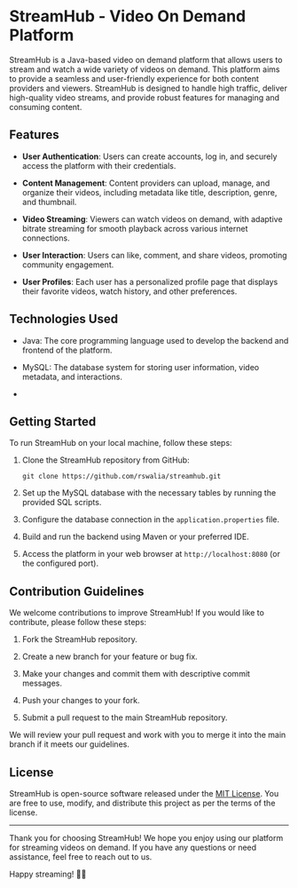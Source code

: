 # StreamHub - Video On Demand Platform

StreamHub is a Java-based video on demand platform that allows users to stream and watch a wide variety of videos on demand. This platform aims to provide a seamless and user-friendly experience for both content providers and viewers. StreamHub is designed to handle high traffic, deliver high-quality video streams, and provide robust features for managing and consuming content.

## Features

- **User Authentication**: Users can create accounts, log in, and securely access the platform with their credentials.

- **Content Management**: Content providers can upload, manage, and organize their videos, including metadata like title, description, genre, and thumbnail.

- **Video Streaming**: Viewers can watch videos on demand, with adaptive bitrate streaming for smooth playback across various internet connections.

- **User Interaction**: Users can like, comment, and share videos, promoting community engagement.

- **User Profiles**: Each user has a personalized profile page that displays their favorite videos, watch history, and other preferences.

## Technologies Used

- Java: The core programming language used to develop the backend and frontend of the platform.

- MySQL: The database system for storing user information, video metadata, and interactions.
- 
## Getting Started

To run StreamHub on your local machine, follow these steps:

1. Clone the StreamHub repository from GitHub:

   ```
   git clone https://github.com/rswalia/streamhub.git
   ```

2. Set up the MySQL database with the necessary tables by running the provided SQL scripts.

3. Configure the database connection in the `application.properties` file.

4. Build and run the backend using Maven or your preferred IDE.

5. Access the platform in your web browser at `http://localhost:8080` (or the configured port).

## Contribution Guidelines

We welcome contributions to improve StreamHub! If you would like to contribute, please follow these steps:

1. Fork the StreamHub repository.

2. Create a new branch for your feature or bug fix.

3. Make your changes and commit them with descriptive commit messages.

4. Push your changes to your fork.

5. Submit a pull request to the main StreamHub repository.

We will review your pull request and work with you to merge it into the main branch if it meets our guidelines.

## License

StreamHub is open-source software released under the [MIT License](LICENSE.md). You are free to use, modify, and distribute this project as per the terms of the license.

---

Thank you for choosing StreamHub! We hope you enjoy using our platform for streaming videos on demand. If you have any questions or need assistance, feel free to reach out to us.

Happy streaming! 🎥🍿
